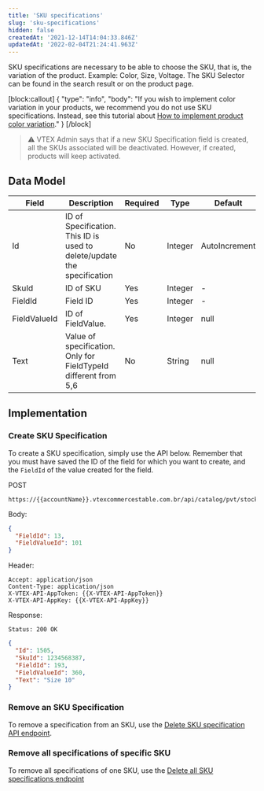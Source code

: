 ```yaml
---
title: 'SKU specifications'
slug: 'sku-specifications'
hidden: false
createdAt: '2021-12-14T14:04:33.846Z'
updatedAt: '2022-02-04T21:24:41.963Z'
---
```


SKU specifications are necessary to be able to choose the SKU, that is, the variation of the product. Example: Color, Size, Voltage. The SKU Selector can be found in the search result or on the product page.

[block:callout]
{
"type": "info",
"body": "If you wish to implement color variation in your products, we recommend you do not use SKU specifications. Instead, see this tutorial about [How to implement product color variation](https://developers.vtex.com/docs/guides/how-to-implement-product-color-variation)."
}
[/block]

>⚠️ VTEX Admin says that if a new SKU Specification field is created, all the SKUs associated will be deactivated. However, if created, products will keep activated.

## Data Model

| **Field** | **Description** | **Required** | **Type** | **Default**|
|---|---|---|---|---|
| Id | ID of Specification. This ID is used to delete/update the specification | No | Integer | AutoIncrement |
| SkuId | ID of SKU | Yes | Integer | - |
| FieldId | Field ID | Yes| Integer | - |
| FieldValueId | ID of FieldValue. | Yes | Integer | null |
| Text | Value of specification. Only for FieldTypeId different from 5,6 | No | String | null |

## Implementation

### Create SKU Specification

To create a SKU specification, simply use the API below. Remember that you must have saved the ID of the field for which you want to create, and the `FieldId` of the value created for the field.

POST

```
https://{{accountName}}.vtexcommercestable.com.br/api/catalog/pvt/stockkeepingunit/{{skuId}}/specification/
```

Body:

```json
{
  "FieldId": 13,
  "FieldValueId": 101
}
```

Header:

```
Accept: application/json
Content-Type: application/json
X-VTEX-API-AppToken: {{X-VTEX-API-AppToken}}
X-VTEX-API-AppKey: {{X-VTEX-API-AppKey}}
```

Response:

```
Status: 200 OK
```

```json
{
  "Id": 1505,
  "SkuId": 1234568387,
  "FieldId": 193,
  "FieldValueId": 360,
  "Text": "Size 10"
}
```

### Remove an SKU Specification

To remove a specification from an SKU, use the [Delete SKU specification API endpoint](https://developers.vtex.com/docs/api-reference/catalog-api#delete-/api/catalog/pvt/stockkeepingunit/-skuId-/specification/-specificationId-).

### Remove all specifications of specific SKU

To remove all specifications of one SKU, use the [Delete all SKU specifications endpoint](https://developers.vtex.com/docs/api-reference/catalog-api#delete-/api/catalog/pvt/stockkeepingunit/-skuId-/specification)
